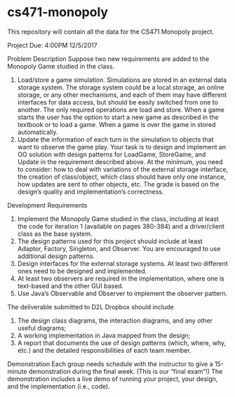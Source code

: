 # cs471-monopoly
This repository will contain all the data for the CS471 Monopoly project.

Project Due: 4:00PM 12/5/2017

Problem Description
Suppose two new requirements are added to the Monopoly Game studied in the class.
1. Load/store a game simulation. Simulations are stored in an external data storage system. The storage system could be a local storage, an online storage, or any other mechanisms, and each of them may have different interfaces for data access, but should be easily switched from one to another. The only required operations are load and store. When a game starts the user has the option to start a new game as described in the textbook or to load a game. When a game is over the game in stored automatically.
2. Update the information of each turn in the simulation to objects that want to observe the game play.
Your task is to design and implement an OO solution with design patterns for LoadGame, StoreGame, and Update in the requirement described above. At the minimum, you need to consider: how to deal with variations of the external storage interface, the creation of class/object, which class should have only one instance, how updates are sent to other objects, etc. The grade is based on the design’s quality and implementation’s correctness.

Development Requirements
1. Implement the Monopoly Game studied in the class, including at least the code for
iteration 1 (available on pages 380-384) and a driver/client class as the base system.
2. The design patterns used for this project should include at least Adaptor, Factory,
Singleton, and Observer. You are encouraged to use additional design patterns.
3. Design interfaces for the external storage systems. At least two different ones need to
be designed and implemented.
4. At least two observers are required in the implementation, where one is text-based and
the other GUI based.
5. Use Java’s Observable and Observer to implement the observer pattern.

The deliverable submitted to D2L Dropbox should include
1. The design class diagrams, the interaction diagrams, and any other useful diagrams;
2. A working implementation in Java mapped from the design;
3. A report that documents the use of design patterns (which, where, why, etc.) and the
detailed responsibilities of each team member.

Demonstration
Each group needs schedule with the instructor to give a 15-minute demonstration during the final week. (This is our “final exam”!) The demonstration includes a live demo of running your project, your design, and the implementation (i.e., code).

